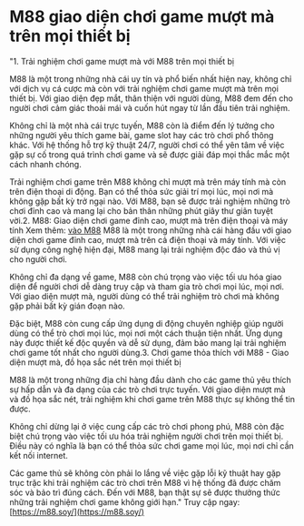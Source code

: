 # M88 giao diện chơi game mượt mà trên mọi thiết bị
"1. Trải nghiệm chơi game mượt mà với M88 trên mọi thiết bị

M88 là một trong những nhà cái uy tín và phổ biến nhất hiện nay, không chỉ với dịch vụ cá cược mà còn với trải nghiệm chơi game mượt mà trên mọi thiết bị. Với giao diện đẹp mắt, thân thiện với người dùng, M88 đem đến cho người chơi cảm giác thoải mái và cuốn hút ngay từ lần đầu tiên trải nghiệm.

Không chỉ là một nhà cái trực tuyến, M88 còn là điểm đến lý tưởng cho những người yêu thích game bài, game slot hay các trò chơi phổ thông khác. Với hệ thống hỗ trợ kỹ thuật 24/7, người chơi có thể yên tâm về việc gặp sự cố trong quá trình chơi game và sẽ được giải đáp mọi thắc mắc một cách nhanh chóng.

Trải nghiệm chơi game trên M88 không chỉ mượt mà trên máy tính mà còn trên điện thoại di động. Bạn có thể thỏa sức giải trí mọi lúc, mọi nơi mà không gặp bất kỳ trở ngại nào. Với M88, bạn sẽ được trải nghiệm những trò chơi đỉnh cao và mang lại cho bản thân những phút giây thư giãn tuyệt vời.2. M88: Giao diện chơi game đỉnh cao, mượt mà trên điện thoại và máy tính
Xem thêm: [vào M88](https://m88.soy/)
M88 là một trong những nhà cái hàng đầu với giao diện chơi game đỉnh cao, mượt mà trên cả điện thoại và máy tính. Với việc sử dụng công nghệ hiện đại, M88 mang lại trải nghiệm độc đáo và thú vị cho người chơi.

Không chỉ đa dạng về game, M88 còn chú trọng vào việc tối ưu hóa giao diện để người chơi dễ dàng truy cập và tham gia trò chơi mọi lúc, mọi nơi. Với giao diện mượt mà, người dùng có thể trải nghiệm trò chơi mà không gặp phải bất kỳ gián đoạn nào.

Đặc biệt, M88 còn cung cấp ứng dụng di động chuyên nghiệp giúp người dùng có thể trò chơi mọi lúc, mọi nơi một cách thuận tiện nhất. Ứng dụng này được thiết kế độc quyền và dễ sử dụng, đảm bảo mang lại trải nghiệm chơi game tốt nhất cho người dùng.3. Chơi game thỏa thích với M88 - Giao diện mượt mà, đồ họa sắc nét trên mọi thiết bị

M88 là một trong những địa chỉ hàng đầu dành cho các game thủ yêu thích sự hấp dẫn và đa dạng của các trò chơi trực tuyến. Với giao diện mượt mà và đồ họa sắc nét, trải nghiệm khi chơi game trên M88 thực sự không thể tin được.

Không chỉ dừng lại ở việc cung cấp các trò chơi phong phú, M88 còn đặc biệt chú trọng vào việc tối ưu hóa trải nghiệm người chơi trên mọi thiết bị. Điều này có nghĩa là bạn có thể thỏa sức chơi game mọi lúc, mọi nơi chỉ cần kết nối internet.

Các game thủ sẽ không còn phải lo lắng về việc gặp lỗi kỹ thuật hay gặp trục trặc khi trải nghiệm các trò chơi trên M88 vì hệ thống đã được chăm sóc và bảo trì đúng cách. Đến với M88, bạn thật sự sẽ được thưởng thức những trải nghiệm chơi game không giới hạn."
Truy cập ngay: [https://m88.soy/](https://m88.soy/)